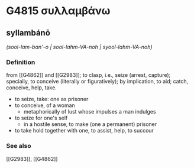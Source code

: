 # G4815 συλλαμβάνω

## syllambánō

_(sool-lam-ban'-o | sool-lahm-VA-noh | syool-lahm-VA-noh)_

### Definition

from [[G4862]] and [[G2983]]; to clasp, i.e., seize (arrest, capture); specially, to conceive (literally or figuratively); by implication, to aid; catch, conceive, help, take.

- to seize, take: one as prisoner
- to conceive, of a woman
  - metaphorically of lust whose impulses a man indulges
- to seize for one's self
  - in a hostile sense, to make (one a permanent) prisoner
- to take hold together with one, to assist, help, to succour

### See also

[[G2983]], [[G4862]]

